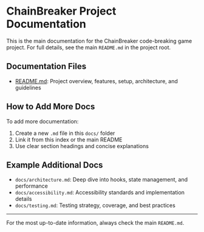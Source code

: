 # ChainBreaker Project Documentation

This is the main documentation for the ChainBreaker code-breaking game project. For full details, see the main `README.md` in the project root.

## Documentation Files

- [README.md](../README.md): Project overview, features, setup, architecture, and guidelines

## How to Add More Docs

To add more documentation:
1. Create a new `.md` file in this `docs/` folder
2. Link it from this index or the main README
3. Use clear section headings and concise explanations

## Example Additional Docs
- `docs/architecture.md`: Deep dive into hooks, state management, and performance
- `docs/accessibility.md`: Accessibility standards and implementation details
- `docs/testing.md`: Testing strategy, coverage, and best practices

---

For the most up-to-date information, always check the main `README.md`.
